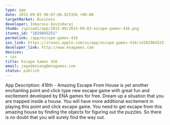 ```yaml
--- 
type: app
date: 2015-09-03 06:07:06.825356 +00:00
targetMarket: Business
developer: Inbarasu Govindaraj
thumb: /uploads/app/2015-09/2015-09-03-escape-games-416.png
itunes_id: "1029845251"
permalink: /app/escape-games-416
ios_link: https://itunes.apple.com/us/app/escape-games-416/id1029845251?mt=8
developer_link: http://www.enagames.com
devices: 
- ios
title: Escape Games 416
email: jagadeesang@enagames.com
status: publish
---
```


App   Description:
      416th - Amazing Escape From House is yet another enchanting point and click type new escape game with great fun and excitement developed by ENA games for free. Dream up a situation that you are trapped inside a house. You will have more additional excitement in playing this point and click escape game. You need to get escape from this amazing house by finding the objects for figuring out the puzzles. So there is no doubt that you will surely find the way out. 

